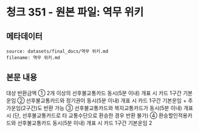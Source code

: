 # 청크 351 - 원본 파일: 역무 위키

## 메타데이터

```
source: datasets/final_docs/역무 위키.md
filename: 역무 위키.md
```

## 본문 내용

대상 반환금액 ① 2개 이상의 선후불교통카드 동시(5분 이내) 개표 시 카드 1구간 기본운임 ② 선후불교통카드와 정기권이 동시(5분 이내) 개표 시 카드 1구간 기본운임 + 추가운임(2구간)도 반환 가능 ③ 선후불교통카드와 복지교통카드가 동시(5분 이내) 개표 시 (단, 선후불교통카드로 타 교통수단으로 환승한 경우 반환 불가) ④ 환승할인적용카드와 선후불교통카드 동시(5분 이내) 개표 시 카드 1구간 기본운임 2